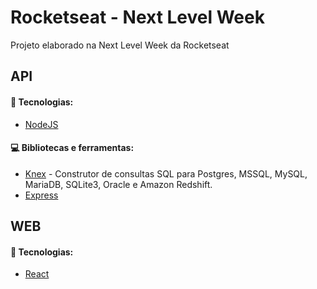 # Rocketseat - Next Level Week
Projeto elaborado na Next Level Week da Rocketseat

## API 
#### :rocket: Tecnologias:
 - [NodeJS](https://nodejs.org/en/)
 
#### :computer: Bibliotecas e ferramentas:
- [Knex](http://knexjs.org/) - Construtor de consultas SQL para Postgres, MSSQL, MySQL, MariaDB, SQLite3, Oracle e Amazon Redshift.
- [Express](https://expressjs.com/)

## WEB 
#### :rocket: Tecnologias:
 - [React](https://reactjs.org/ "ReactJS")
